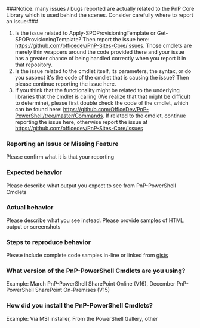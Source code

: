 ###Notice: many issues / bugs reported are actually related to the PnP Core Library which is used behind the scenes. Consider carefully where to report an issue:###

1. Is the issue related to Apply-SPOProvisioningTemplate or Get-SPOProvisioningTemplate? Then report the issue here: https://github.com/officedev/PnP-Sites-Core/issues. Those cmdlets are merely thin wrappers around the code provided there and your issue has a greater chance of being handled correctly when you report it in that repository.
2. Is the issue related to the cmdlet itself, its parameters, the syntax, or do you suspect it's the code of the cmdlet that is causing the issue? Then please continue reporting the issue here.
3. If you think that the functionality might be related to the underlying libraries that the cmdlet is calling (We realize that that might be difficult to determine), please first double check the code of the cmdlet, which can be found here: https://github.com/OfficeDev/PnP-PowerShell/tree/master/Commands. If related to the cmdlet, continue reporting the issue here, otherwise report the issue at https://github.com/officedev/PnP-Sites-Core/issues

### Reporting an Issue or Missing Feature
Please confirm what it is that your reporting

### Expected behavior 
Please describe what output you expect to see from PnP-PowerShell Cmdlets

### Actual behavior 
Please describe what you see instead. Please provide samples of HTML output or screenshots

### Steps to reproduce behavior
Please include complete code samples in-line or linked from [gists](https://gist.github.com/)

### What version of the PnP-PowerShell Cmdlets are you using?
Example: March PnP-PowerShell SharePoint Online (V16), December PnP-PowerShell SharePoint On-Premises (V15)

### How did you install the PnP-PowerShell Cmdlets? 
Example: Via MSI installer, From the PowerShell Gallery, other
